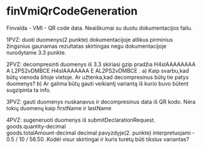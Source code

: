 # finVmiQrCodeGeneration
 Finvalda - VMI - QR code data. Neaiškumai su duotu dokumentacijos failu.

1PVZ: duoti duomenys(2.punkte) dokumentacijoje atlikus pirminius žingsnius gaunamas rezultatas skirtingas negu dokumentacijoje nurodytame 3.3 punkte.

2PVZ: decompresinti duomenys iš 3.3 skiriasi gzip pradžia H4sIAAAAAAAA A L2PS2vDMBCE H4sIAAAAAAA E AL2PS2vDMBCE .
 a) Kaip svarbu,kad būtų vienoda šitoje vietoje. Ar užtenka,kad decompresinus būtų tie patys duomenys?
 b) Ar galima būtų gauti veikiantį variantą iš kurio buvo būtent sugzipinta ta info.

3PVZ: gauti duomenys nuskanavus ir decompresinus data iš QR kodo. Nėra tokių duomenų kaip firstName ir lastName

4PVZ: sugeneruoti duomenys iš submitDeclarationRequest.  
 goods.quantity-decimal		
 goods.totalAmount-decimal
 decimal pavyzdyje(2. punkte) interpretuojami - 0.5 / 10 / 56.50 .Kodėl visur skirtingai ir kuris turėtų būti tikslus variantas?
